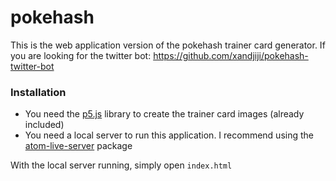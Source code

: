 # pokehash

This is the web application version of the pokehash trainer card generator. If you are looking for the twitter bot:
https://github.com/xandjiji/pokehash-twitter-bot

### Installation

  - You need the [p5.js](https://p5js.org/) library to create the trainer card images (already included)
  - You need a local server to run this application. I recommend using the [atom-live-server](https://atom.io/packages/atom-live-server) package

With the local server running, simply open ```index.html```

